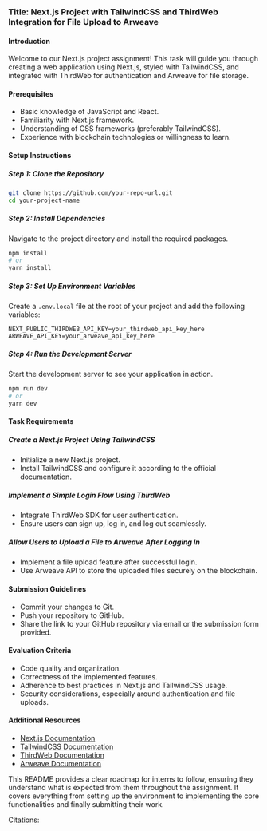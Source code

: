 ### Title: Next.js Project with TailwindCSS and ThirdWeb Integration for File Upload to Arweave

#### Introduction
Welcome to our Next.js project assignment! This task will guide you through creating a web application using Next.js, styled with TailwindCSS, and integrated with ThirdWeb for authentication and Arweave for file storage. 

#### Prerequisites
- Basic knowledge of JavaScript and React.
- Familiarity with Next.js framework.
- Understanding of CSS frameworks (preferably TailwindCSS).
- Experience with blockchain technologies or willingness to learn.

#### Setup Instructions

##### Step 1: Clone the Repository
```bash
git clone https://github.com/your-repo-url.git
cd your-project-name
```

##### Step 2: Install Dependencies
Navigate to the project directory and install the required packages.
```bash
npm install
# or
yarn install
```

##### Step 3: Set Up Environment Variables
Create a `.env.local` file at the root of your project and add the following variables:
```plaintext
NEXT_PUBLIC_THIRDWEB_API_KEY=your_thirdweb_api_key_here
ARWEAVE_API_KEY=your_arweave_api_key_here
```

##### Step 4: Run the Development Server
Start the development server to see your application in action.
```bash
npm run dev
# or
yarn dev
```

#### Task Requirements

##### Create a Next.js Project Using TailwindCSS
- Initialize a new Next.js project.
- Install TailwindCSS and configure it according to the official documentation.

##### Implement a Simple Login Flow Using ThirdWeb
- Integrate ThirdWeb SDK for user authentication.
- Ensure users can sign up, log in, and log out seamlessly.

##### Allow Users to Upload a File to Arweave After Logging In
- Implement a file upload feature after successful login.
- Use Arweave API to store the uploaded files securely on the blockchain.

#### Submission Guidelines
- Commit your changes to Git.
- Push your repository to GitHub.
- Share the link to your GitHub repository via email or the submission form provided.

#### Evaluation Criteria
- Code quality and organization.
- Correctness of the implemented features.
- Adherence to best practices in Next.js and TailwindCSS usage.
- Security considerations, especially around authentication and file uploads.

#### Additional Resources
- [Next.js Documentation](https://nextjs.org/docs)
- [TailwindCSS Documentation](https://tailwindcss.com/docs)
- [ThirdWeb Documentation](https://docs.thirdweb.com/)
- [Arweave Documentation](https://developers.arweave.org/)

This README provides a clear roadmap for interns to follow, ensuring they understand what is expected from them throughout the assignment. It covers everything from setting up the environment to implementing the core functionalities and finally submitting their work.

Citations:
